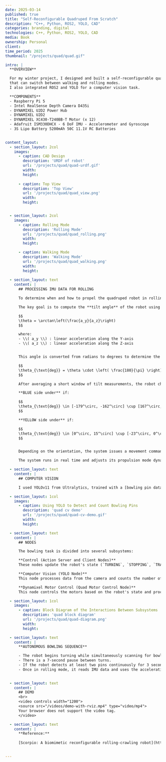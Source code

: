 ```yaml
---
date: 2025-03-14
published: true
title: "Self-Reconfigurable Quadruped From Scratch"
description: "C++, Python, ROS2, YOLO, CAD"
categories: branding, digital
technologies: C++, Python, ROS2, YOLO, CAD
media: Book
ownership: Personal
client:
time_period: 2025
thumbnail: "/projects/quad/quad.gif"

intro: |
  **OVERVIEW**

  For my winter project, I designed and built a self-reconfigurable quadruped 
  that can switch between walking and rolling modes. 
  I also integrated ROS2 and YOLO for a computer vision task.

  **COMPONENTS**
  - Raspberry Pi 5
  - Intel RealSense Depth Camera D435i
  - DYNAMIXEL U2D2 Power Hub
  - DYNAMIXEL U2D2
  - DYNAMIXEL XC430-T240BB-T Motor (x 12)
  - Adafruit ISM330DHCX - 6 DoF IMU - Accelerometer and Gyroscope
  - 3S Lipo Battery 5200mAh 50C 11.1V RC Batteries
  

content_layout:
  - section_layout: 2col
    images:
      - caption: CAD Design
        description: 'URDF of robot'
        url: '/projects/quad/quad-urdf.gif'
        width:
        height:
      
      - caption: Top View
        description: 'Top View'
        url: '/projects/quad/quad_view.png'
        width:
        height:


  - section_layout: 2col
    images:
      - caption: Rolling Mode
        description: 'Rolling Mode'
        url: '/projects/quad/quad_rolling.png'
        width:
        height:

      - caption: Walking Mode
        description: 'Walking Mode'
        url: '/projects/quad/quad_walking.png'
        width:
        height:
  
  - section_layout: text
    content: |
      ## PROCESSING IMU DATA FOR ROLLING

      To determine when and how to propel the quadruped robot in rolling mode, I process accelerometer and gyroscope data from the ISM330DHCX sensor via I²C on a Raspberry Pi 5.

      The key goal is to compute the **tilt angle** of the robot using acceleration in the Y and Z axes:

      $$
      \theta = \arctan\left(\frac{a_y}{a_z}\right)
      $$

      where:
      - \\( a_y \\) : linear acceleration along the Y-axis  
      - \\( a_z \\) : linear acceleration along the Z-axis


      This angle is converted from radians to degrees to determine the robot’s current orientation and decide which side (blue or yellow) is on the ground:

      $$
      \theta_{\text{deg}} = \theta \cdot \left( \frac{180}{\pi} \right)
      $$

      After averaging a short window of tilt measurements, the robot checks if the orientation falls within certain thresholds:

      **BLUE side under** if:

      $$
      \theta_{\text{deg}} \in [-179^\circ, -162^\circ] \cup [167^\circ, 179^\circ]
      $$

      **YELLOW side under** if:

      $$
      \theta_{\text{deg}} \in [0^\circ, 15^\circ] \cup [-23^\circ, 0^\circ]
      $$


      Depending on the orientation, the system issues a movement command like to roll forward with YELLOW side propulsion or roll forward with BLUE side propulsion.

      The system runs in real time and adjusts its propulsion mode dynamically based on IMU feedback.

  - section_layout: text
    content: |
      ## COMPUTER VISION

      I used YOLOv11 from Ultralytics, trained with a [bowling pin dataset](https://universe.roboflow.com/lsc-kik8c/bowling-pin-detection) to improve robustness. Since the model does not perform as well on blue bowling pins, I added a second red bowling pin to help the robot correctly transform when it is facing the center between the pins.

  - section_layout: 1col
    images:
      - caption: Using YOLO to Detect and Count Bowling Pins
        description: 'quad cv demo'
        url: '/projects/quad/quad-cv-demo.gif'
        width:
        height:

  - section_layout: text
    content: |
      ## NODES

      The bowling task is divided into several subsystems:

      **Control (Action Server and Client Nodes)**  
      These nodes update the robot's state (`TURNING`, `STOPPING`, `TRANSFORM TO ROLLING`, `ROLLING`, etc.) based on the number of detected bowling pins and publish the corresponding robot configuration for the Motor Control Node to set the DXL motors.

      **Computer Vision (YOLO Node)**  
      This node processes data from the camera and counts the number of bowling pins, publishing the result to a topic.

      **Dynamixel Motor Control (Quad Motor Control Node)**  
      This node controls the motors based on the robot's state and processes IMU data to determine tilt angles during ROLLING mode.

  - section_layout: 1col
    images:
      - caption: Block Diagram of the Interactions Between Subsystems
        description: 'quad block diagram'
        url: '/projects/quad/quad-diagram.png'
        width:
        height:

  - section_layout: text
    content: |
      **AUTONOMOUS BOWLING SEQUENCE**

      - The robot begins turning while simultaneously scanning for bowling pins. 
      - There is a 7-second pause between turns.
      - If the robot detects at least two pins continuously for 3 seconds, it transitions to rolling mode.
      - Once in rolling mode, it reads IMU data and uses the acceleration of the Z and Y axes to determine tilt angles around the X-axis, then rolls forward.
  

  - section_layout: text
    content: |
      ## DEMO
      <br>
      <video controls width="1200">
      <source src="/videos/demo-with-rviz.mp4" type="video/mp4">
      Your browser does not support the video tag.
      </video>

  - section_layout: text
    content: |
      **Reference:**
      
      [Scorpio: A biomimetic reconfigurable rolling-crawling robot](https://www.researchgate.net/publication/309273470_Scorpio_A_biomimetic_reconfigurable_rolling-crawling_robot)

  
---
```

